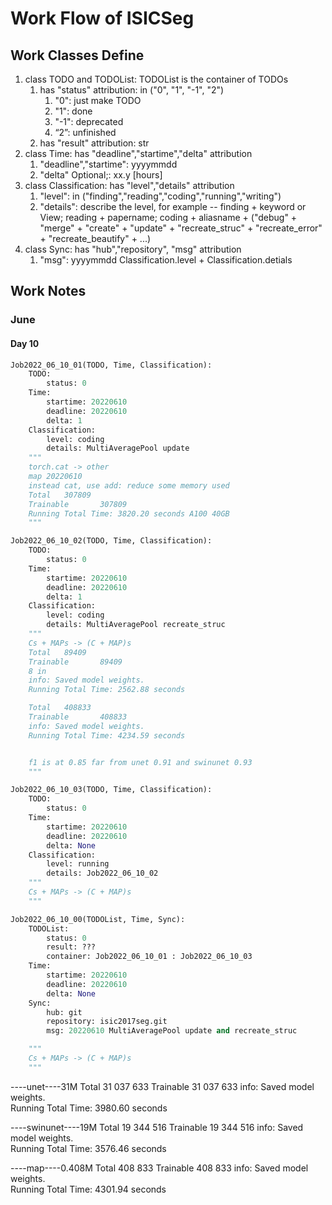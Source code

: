 # Work Flow of ISICSeg

## Work Classes Define

1. class TODO and TODOList: TODOList is the container of TODOs
   1. has "status" attribution: in ("0", "1", "-1", "2")
      1. "0": just make TODO
      2. "1": done
      3. "-1": deprecated
      4. “2”: unfinished
   2. has "result" attribution: str
2. class Time: has "deadline","startime","delta" attribution
   1. "deadline","startime": yyyymmdd
   2. "delta" Optional;: xx.y \[hours\]
3. class Classification: has "level","details" attribution
   1. "level": in ("finding","reading","coding","running","writing")
   2. "details": describe the level, for example -- finding + keyword or View; reading + papername; coding + aliasname + ("debug" + "merge" + "create" + "update" + "recreate_struc" + "recreate_error" + "recreate_beautify" + ...)
4. class Sync: has "hub","repository", "msg" attribution
   1. "msg": yyyymmdd Classification.level + Classification.detials

## Work Notes

### June
#### Day 10
```python
Job2022_06_10_01(TODO, Time, Classification):
    TODO:
        status: 0
    Time: 
        startime: 20220610 
        deadline: 20220610 
        delta: 1
    Classification: 
        level: coding
        details: MultiAveragePool update
    """
    torch.cat -> other
    map 20220610
    instead cat, use add: reduce some memory used
    Total   307809
    Trainable       307809
    Running Total Time: 3820.20 seconds A100 40GB
    """
```

```python
Job2022_06_10_02(TODO, Time, Classification):
    TODO:
        status: 0
    Time: 
        startime: 20220610 
        deadline: 20220610 
        delta: 1
    Classification: 
        level: coding
        details: MultiAveragePool recreate_struc
    """
    Cs + MAPs -> (C + MAP)s
    Total   89409
    Trainable       89409
    8 in
    info: Saved model weights.                                                                                                                          
    Running Total Time: 2562.88 seconds 

    Total   408833
    Trainable       408833
    info: Saved model weights.                                                                                                                          
    Running Total Time: 4234.59 seconds    


    f1 is at 0.85 far from unet 0.91 and swinunet 0.93
    """
```

```python
Job2022_06_10_03(TODO, Time, Classification):
    TODO:
        status: 0
    Time: 
        startime: 20220610 
        deadline: 20220610 
        delta: None
    Classification: 
        level: running
        details: Job2022_06_10_02
    """
    Cs + MAPs -> (C + MAP)s
    """
```

```python
Job2022_06_10_00(TODOList, Time, Sync):
    TODOList:
        status: 0
        result: ???
        container: Job2022_06_10_01 : Job2022_06_10_03
    Time: 
        startime: 20220610 
        deadline: 20220610 
        delta: None
    Sync: 
        hub: git
        repository: isic2017seg.git
        msg: 20220610 MultiAveragePool update and recreate_struc

    """
    Cs + MAPs -> (C + MAP)s
    """
```
----unet----31M
Total   31 037 633
Trainable       31 037 633
info: Saved model weights.                                                                                                                         
Running Total Time: 3980.60 seconds   

----swinunet----19M
Total   19 344 516
Trainable       19 344 516
info: Saved model weights.                                                                                                                         
Running Total Time: 3576.46 seconds    

----map----0.408M
Total   408 833
Trainable       408 833
info: Saved model weights.                                                                                                                         
Running Total Time: 4301.94 seconds  